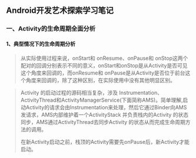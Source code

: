 ## Android开发艺术探索学习笔记

### 一、Activity的生命周期全面分析

#### 1、典型情况下的生命周期分析

> 从实际使用过程来说，onStart和 onResume、onPause和 onStop这两个配对的回调分别表示不同的意义，onStart和onStop是从Activity是否可见这个角度来回调的，而onResume和 onPause是从Activity是否位于前台这个角度来回调的，除了这种区别，在实际使用中没有其他明显区别。

> Activity 的启动过程的源码相当复杂，涉及 Instrumentation、ActivityThread和ActivityManagerService(下面简称AMS)。简单理解,启动Activity的请求会由Instrumentation来处理，然后它通过Binder向AMS发请求，AMS内部维护着一个ActivityStack 并负责栈内的Activity 的状态同步，AMS通过ActivityThread去同步Activity 的状态从而完成生命周期方法的调用。
>
> 在新Activity启动之前，栈顶的Activity需要先onPause后，新Activity才能启动。
